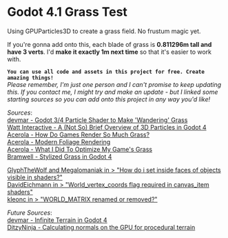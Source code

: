 # Godot 4.1 Grass Test

Using GPUParticles3D to create a grass field. No frustum magic yet.  

If you're gonna add onto this, each blade of grass is **0.811296m tall and have 3 verts**. I'd **make it exactly 1m next time** so that it's easier to work with.  

**`You can use all code and assets in this project for free. Create amazing things!`**  
*Please remember, I'm just one person and I can't promise to keep updating this. If you contact me, I might try and make an update - but I linked some starting sources so you can add onto this project in any way you'd like!*  


*Sources*:  
[devmar - Godot 3/4 Particle Shader to Make 'Wandering' Grass](https://www.youtube.com/watch?v=YCBt-55PaOc)  
[Watt Interactive - A (Not So) Brief Overview of 3D Particles in Godot 4](https://www.youtube.com/watch?v=QhntE6vOLXY)  
[Acerola - How Do Games Render So Much Grass?](https://www.youtube.com/watch?v=Y0Ko0kvwfgA)  
[Acerola - Modern Foliage Rendering](https://www.youtube.com/watch?v=jw00MbIJcrk)  
[Acerola - What I Did To Optimize My Game's Grass](https://www.youtube.com/watch?v=PNvlqsXdQic)  
[Bramwell - Stylized Grass in Godot 4](https://www.youtube.com/watch?v=vp51qoyv08g)  

[GlyphTheWolf and Megalomaniak in > "How do i set inside faces of objects visible in shaders?"](https://godotforums.org/d/25965-how-do-i-set-inside-faces-of-objects-visible-in-shaders)  
[DavidEichmann in > "World_vertex_coords flag required in canvas_item shaders"](https://github.com/godotengine/godot/issues/19800#issuecomment-1312531417)  
[kleonc in > "WORLD_MATRIX renamed or removed?"](https://www.reddit.com/r/godot/comments/v59x0a/comment/ib8m9bz)  



*Future Sources*:  
[devmar - Infinite Terrain in Godot 4](https://www.youtube.com/watch?v=rcsIMlet7Fw)  
[DitzyNinja - Calculating normals on the GPU for procedural terrain](https://www.youtube.com/watch?v=izsMr5Pyk2g)  

